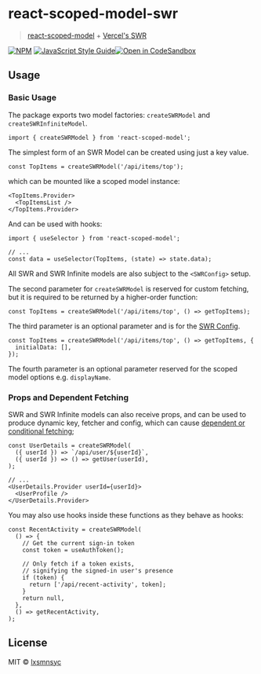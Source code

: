 # react-scoped-model-swr

> [react-scoped-model](https://github.com/lxsmnsyc/scoped-model) + [Vercel's SWR](https://swr.vercel.app/)

[![NPM](https://img.shields.io/npm/v/react-scoped-model-swr.svg)](https://www.npmjs.com/package/react-scoped-model-swr) [![JavaScript Style Guide](https://badgen.net/badge/code%20style/airbnb/ff5a5f?icon=airbnb)](https://github.com/airbnb/javascript)[![Open in CodeSandbox](https://img.shields.io/badge/Open%20in-CodeSandbox-blue?style=flat-square&logo=codesandbox)](https://codesandbox.io/s/github/LXSMNSYC/scoped-model/tree/master/examples/react-scoped-model-swr)

## Usage

### Basic Usage

The package exports two model factories: `createSWRModel` and `createSWRInfiniteModel`.

```tsx
import { createSWRModel } from 'react-scoped-model';
```

The simplest form of an SWR Model can be created using just a key value.

```tsx
const TopItems = createSWRModel('/api/items/top');
```

which can be mounted like a scoped model instance:

```tsx
<TopItems.Provider>
  <TopItemsList />
</TopItems.Provider>
```

And can be used with hooks:

```tsx
import { useSelector } from 'react-scoped-model';

// ...
const data = useSelector(TopItems, (state) => state.data);
```

All SWR and SWR Infinite models are also subject to the `<SWRConfig>` setup.

The second parameter for `createSWRModel` is reserved for custom fetching, but it is required to be returned by a higher-order function:

```tsx
const TopItems = createSWRModel('/api/items/top', () => getTopItems);
```

The third parameter is an optional parameter and is for the [SWR Config](https://swr.vercel.app/docs/options).

```tsx
const TopItems = createSWRModel('/api/items/top', () => getTopItems, {
  initialData: [],
});
```

The fourth parameter is an optional parameter reserved for the scoped model options e.g. `displayName`.

### Props and Dependent Fetching

SWR and SWR Infinite models can also receive props, and can be used to produce dynamic key, fetcher and config, which can cause [dependent or conditional fetching](https://swr.vercel.app/docs/conditional-fetching);

```tsx
const UserDetails = createSWRModel(
  ({ userId }) => `/api/user/${userId}`,
  ({ userId }) => () => getUser(userId),
);

// ...
<UserDetails.Provider userId={userId}>
  <UserProfile />
</UserDetails.Provider>
```

You may also use hooks inside these functions as they behave as hooks:

```tsx
const RecentActivity = createSWRModel(
  () => {
    // Get the current sign-in token
    const token = useAuthToken();

    // Only fetch if a token exists,
    // signifying the signed-in user's presence
    if (token) {
      return ['/api/recent-activity', token];
    }
    return null,
  },
  () => getRecentActivity,
);
```

## License

MIT © [lxsmnsyc](https://github.com/lxsmnsyc)
